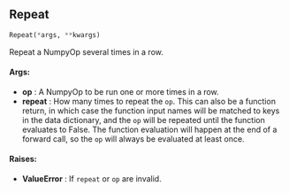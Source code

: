 ## Repeat
```python
Repeat(*args, **kwargs)
```
Repeat a NumpyOp several times in a row.


#### Args:

* **op** :  A NumpyOp to be run one or more times in a row.
* **repeat** :  How many times to repeat the `op`. This can also be a function return, in which case the function input        names will be matched to keys in the data dictionary, and the `op` will be repeated until the function        evaluates to False. The function evaluation will happen at the end of a forward call, so the `op` will        always be evaluated at least once.

#### Raises:

* **ValueError** :  If `repeat` or `op` are invalid.